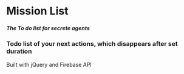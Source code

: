 Mission List
======

##### *The To do list for secrete agents*

### Todo list of your next actions, which disappears after set duration

Built with jQuery and Firebase API

